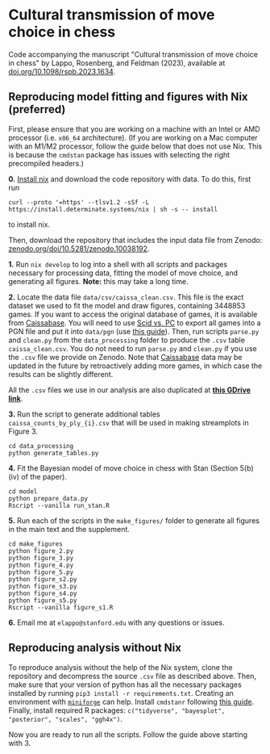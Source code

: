 # Cultural transmission of move choice in chess

Code accompanying the manuscript "Cultural transmission of move choice in chess" by Lappo, Rosenberg, and Feldman (2023), available at [doi.org/10.1098/rspb.2023.1634](https://doi.org/10.1098/rspb.2023.1634). 

## Reproducing model fitting and figures with Nix (preferred)

First, please ensure that you are working on a machine with an Intel or AMD processor (i.e. `x86_64` architecture). (If you are working on a Mac computer with an M1/M2 processor, follow the guide below that does not use Nix. This is because the `cmdstan` package has issues with selecting the right precompiled headers.)

**0.** [Install nix](https://zero-to-nix.com/concepts/nix-installer) and download the code repository with data. To do this, first run
```
curl --proto '=https' --tlsv1.2 -sSf -L https://install.determinate.systems/nix | sh -s -- install
```
to install nix.

Then, download the repository that includes the input data file from Zenodo: [zenodo.org/doi/10.5281/zenodo.10038192](https://zenodo.org/doi/10.5281/zenodo.10038192).

**1.** Run `nix develop` to log into a shell with all scripts and packages necessary for processing data, fitting the model of move choice, and generating all figures. **Note:** this may take a long time.

**2.** Locate the data file `data/csv/caissa_clean.csv`. 
This file is the exact dataset we used to fit the model and draw figures, containing 3448853 games. If you want to access the original database of games, it is available from [Caissabase](http://caissabase.co.uk). You will need to use [Scid vs. PC](https://scidvspc.sourceforge.net) to export all games into a PGN file and put it into `data/pgn` (use [this guide](https://chess.stackexchange.com/questions/13116/how-do-you-convert-a-scid-database-into-a-pgn-database)). Then, run scripts `parse.py` and `clean.py` from the `data_processing` folder to produce the `.csv` table `caissa_clean.csv`. You do not need to run `parse.py` and `clean.py` if you use the `.csv` file we provide on Zenodo. Note that [Caissabase](http://caissabase.co.uk) data may be updated in the future by retroactively adding more games, in which case the results can be slightly different.

All the `.csv` files we use in our analysis are also duplicated at **[this GDrive link](https://drive.google.com/drive/folders/1rBVvs7kwwfCKchg5htEdzNUZlxkBiRO7?usp=sharing)**.

**3.** Run the script to generate additional tables `caissa_counts_by_ply_{i}.csv` that will be used in making streamplots in Figure 3.

```
cd data_processing
python generate_tables.py
```

**4.** Fit the Bayesian model of move choice in chess with Stan (Section 5(b)(iv) of the paper).

```
cd model
python prepare_data.py
Rscript --vanilla run_stan.R
```

**5.** Run each of the scripts in the `make_figures/` folder to generate all figures in the main text and the supplement.

```
cd make_figures
python figure_2.py
python figure_3.py
python figure_4.py
python figure_5.py
python figure_s2.py
python figure_s3.py
python figure_s4.py
python figure_s5.py
Rscript --vanilla figure_s1.R
```

**6.** Email me at `elappo@stanford.edu` with any questions or issues.

## Reproducing analysis without Nix

To reproduce analysis without the help of the Nix system, clone the repository and decompress the source `.csv` file as described above. Then, make sure that your version of python has all the necessary packages installed by running `pip3 install -r requirements.txt`. Creating an environment with [`miniforge`](https://github.com/conda-forge/miniforge) can help. Install `cmdstanr` following [this guide](https://mc-stan.org/cmdstanr/articles/cmdstanr.html). Finally, install required R packages: `c("tidyverse", "bayesplot", "posterior", "scales", "ggh4x")`.

Now you are ready to run all the scripts. Follow the guide above starting with 3.
